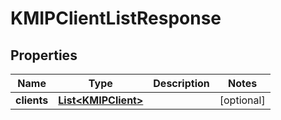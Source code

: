 

# KMIPClientListResponse


## Properties

| Name | Type | Description | Notes |
|------------ | ------------- | ------------- | -------------|
|**clients** | [**List&lt;KMIPClient&gt;**](KMIPClient.md) |  |  [optional] |



